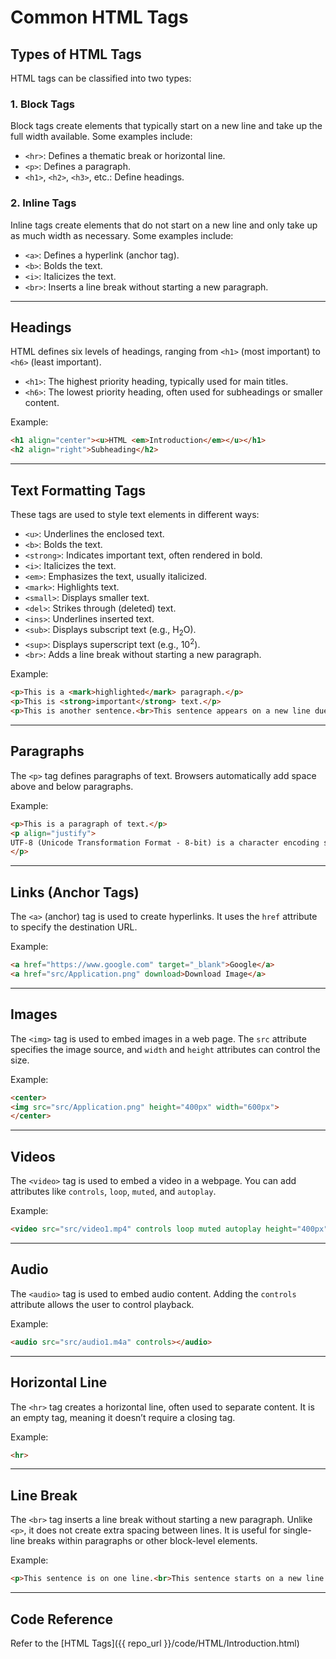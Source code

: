 # Common HTML Tags

## Types of HTML Tags

HTML tags can be classified into two types:

### 1. Block Tags

Block tags create elements that typically start on a new line and take up the full width available. Some examples include:
- `<hr>`: Defines a thematic break or horizontal line.
- `<p>`: Defines a paragraph.
- `<h1>`, `<h2>`, `<h3>`, etc.: Define headings.

### 2. Inline Tags

Inline tags create elements that do not start on a new line and only take up as much width as necessary. Some examples include:
- `<a>`: Defines a hyperlink (anchor tag).
- `<b>`: Bolds the text.
- `<i>`: Italicizes the text.
- `<br>`: Inserts a line break without starting a new paragraph.

---

## Headings

HTML defines six levels of headings, ranging from `<h1>` (most important) to `<h6>` (least important).

- `<h1>`: The highest priority heading, typically used for main titles.
- `<h6>`: The lowest priority heading, often used for subheadings or smaller content.

Example:
```html
<h1 align="center"><u>HTML <em>Introduction</em></u></h1>
<h2 align="right">Subheading</h2>
```
---

## Text Formatting Tags

These tags are used to style text elements in different ways:

- `<u>`: Underlines the enclosed text.
- `<b>`: Bolds the text.
- `<strong>`: Indicates important text, often rendered in bold.
- `<i>`: Italicizes the text.
- `<em>`: Emphasizes the text, usually italicized.
- `<mark>`: Highlights text.
- `<small>`: Displays smaller text.
- `<del>`: Strikes through (deleted) text.
- `<ins>`: Underlines inserted text.
- `<sub>`: Displays subscript text (e.g., H<sub>2</sub>O).
- `<sup>`: Displays superscript text (e.g., 10<sup>2</sup>).
- `<br>`: Adds a line break without starting a new paragraph.

Example:
```html
<p>This is a <mark>highlighted</mark> paragraph.</p>
<p>This is <strong>important</strong> text.</p>
<p>This is another sentence.<br>This sentence appears on a new line due to the `<br>` tag.</p>
```
---

## Paragraphs

The `<p>` tag defines paragraphs of text. Browsers automatically add space above and below paragraphs.

Example:
```html
<p>This is a paragraph of text.</p>
<p align="justify">
UTF-8 (Unicode Transformation Format - 8-bit) is a character encoding system designed to encode all possible characters (called code points) in the Unicode standard using one to four bytes. It is widely used because it supports a vast range of characters from many languages and symbols, while being backward compatible with ASCII (which only uses one byte per character).
</p>
```
---

## Links (Anchor Tags)

The `<a>` (anchor) tag is used to create hyperlinks. It uses the `href` attribute to specify the destination URL.

Example:
```html
<a href="https://www.google.com" target="_blank">Google</a>
<a href="src/Application.png" download>Download Image</a>
```
---

## Images

The `<img>` tag is used to embed images in a web page. The `src` attribute specifies the image source, and `width` and `height` attributes can control the size.

Example:
```html
<center>
<img src="src/Application.png" height="400px" width="600px">
</center>
```
---

## Videos

The `<video>` tag is used to embed a video in a webpage. You can add attributes like `controls`, `loop`, `muted`, and `autoplay`.

Example:
```html
<video src="src/video1.mp4" controls loop muted autoplay height="400px" width="600px"></video>
```
---

## Audio

The `<audio>` tag is used to embed audio content. Adding the `controls` attribute allows the user to control playback.

Example:
```html
<audio src="src/audio1.m4a" controls></audio>
```
---

## Horizontal Line

The `<hr>` tag creates a horizontal line, often used to separate content. It is an empty tag, meaning it doesn’t require a closing tag.

Example:
```html
<hr>
```
---

## Line Break

The `<br>` tag inserts a line break without starting a new paragraph. Unlike `<p>`, it does not create extra spacing between lines. It is useful for single-line breaks within paragraphs or other block-level elements.

Example:
```html
<p>This sentence is on one line.<br>This sentence starts on a new line due to the `<br>` tag.</p>
```
---

## Code Reference
Refer to the [HTML Tags]({{ repo_url }}/code/HTML/Introduction.html)
